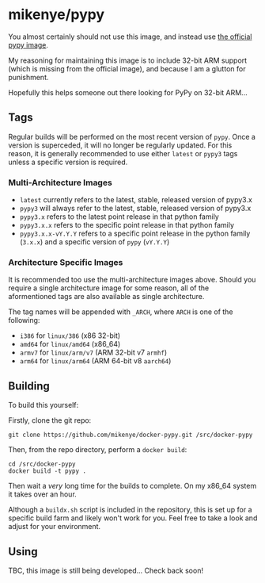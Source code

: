 # mikenye/pypy

You almost certainly should not use this image, and instead use [the official pypy image](https://hub.docker.com/_/pypy).

My reasoning for maintaining this image is to include 32-bit ARM support (which is missing from the official image), and because I am a glutton for punishment.

Hopefully this helps someone out there looking for PyPy on 32-bit ARM...

## Tags

Regular builds will be performed on the most recent version of `pypy`. Once a version is superceded, it will no longer be regularly updated. For this reason, it is generally recommended to use either `latest` or `pypy3` tags unless a specific version is required.

### Multi-Architecture Images

* `latest` currently refers to the latest, stable, released version of pypy3.x
* `pypy3` will always refer to the latest, stable, released version of pypy3.x
* `pypy3.x` refers to the latest point release in that python family
* `pypy3.x.x` refers to the specific point release in that python family
* `pypy3.x.x-vY.Y.Y` refers to a specific point release in the python family (`3.x.x`) and a specific version of `pypy` (`vY.Y.Y`)

### Architecture Specific Images

It is recommended too use the multi-architecture images above. Should you require a single architecture image for some reason, all of the aformentioned tags are also available as single architecture.

The tag names will be appended with `_ARCH`, where `ARCH` is one of the following:
* `i386` for `linux/386` (x86 32-bit)
* `amd64` for `linux/amd64` (x86_64)
* `armv7` for `linux/arm/v7` (ARM 32-bit v7 `armhf`)
* `arm64` for `linux/arm64` (ARM 64-bit v8 `aarch64`)

## Building

To build this yourself:

Firstly, clone the git repo:

```shell
git clone https://github.com/mikenye/docker-pypy.git /src/docker-pypy
```

Then, from the repo directory, perform a `docker build`:

```shell
cd /src/docker-pypy
docker build -t pypy .
```

Then wait a *very* long time for the builds to complete. On my x86_64 system it takes over an hour.

Although a `buildx.sh` script is included in the repository, this is set up for a specific build farm and likely won't work for you. Feel free to take a look and adjust for your environment.

## Using

TBC, this image is still being developed... Check back soon!

